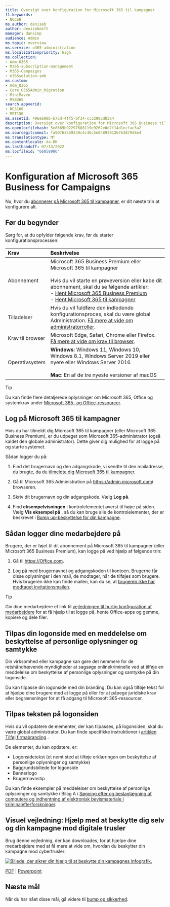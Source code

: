 ```yaml
---
title: Oversigt over konfiguration for Microsoft 365 til kampagner
f1.keywords:
- NOCSH
ms.author: deniseb
author: denisebmsft
manager: dansimp
audience: Admin
ms.topic: overview
ms.service: o365-administration
ms.localizationpriority: high
ms.collection:
- Adm_O365
- M365-subscription-management
- M365-Campaigns
- m365solution-smb
ms.custom:
- Adm_O365
- Core_O365Admin_Migration
- MiniMaven
- MSB365
search.appverid:
- BCS160
- MET150
ms.assetid: 496e690b-b75d-4ff5-bf34-cc32905d0364
description: Oversigt over konfiguration for Microsoft 365 Business til kampagner eller andre virksomheder
ms.openlocfilehash: 5e8669b92297688119e9262e0d2f14d1ecfae3a2
ms.sourcegitcommit: fa90763559239c4c46c5e848939126763879d8e4
ms.translationtype: MT
ms.contentlocale: da-DK
ms.lasthandoff: 07/13/2022
ms.locfileid: "66858986"
---
```

# <a name="setup-for-microsoft-365-business-for-campaigns"></a>Konfiguration af Microsoft 365 Business for Campaigns

Nu, hvor du [abonnerer på Microsoft 365 til kampagner](get-microsoft-365-campaigns.md), er dit næste trin at konfigurere alt.

## <a name="before-you-begin"></a>Før du begynder

Sørg for, at du opfylder følgende krav, før du starter konfigurationsprocessen:

| Krav | Beskrivelse |
|:---|:---|
| Abonnement | Microsoft 365 Business Premium eller Microsoft 365 til kampagner <br/><br/> Hvis du vil starte en prøveversion eller købe dit abonnement, skal du se følgende artikler: <br/>- [Hent Microsoft 365 Business Premium](get-microsoft-365-business-premium.md)<br/>- [Hent Microsoft 365 til kampagner](get-microsoft-365-campaigns.md) |
| Tilladelser  | Hvis du vil fuldføre den indledende konfigurationsproces, skal du være global Administration. [Få mere at vide om administratorroller](../admin/add-users/about-admin-roles.md). |
| Krav til browser | Microsoft Edge, Safari, Chrome eller Firefox. [Få mere at vide om krav til browser](https://www.microsoft.com/microsoft-365/microsoft-365-and-office-resources#coreui-heading-uyetipy).  |
| Operativsystem | **Windows**: Windows 11, Windows 10, Windows 8.1, Windows Server 2019 eller nyere eller Windows Server 2016<br/><br/>**Mac**: En af de tre nyeste versioner af macOS |

> [!TIP]
> Du kan finde flere detaljerede oplysninger om Microsoft 365, Office og systemkrav under [Microsoft 365- og Office-ressourcer](https://www.microsoft.com/microsoft-365/microsoft-365-and-office-resources).

## <a name="sign-in-to-microsoft-365-for-campaigns"></a>Log på Microsoft 365 til kampagner

Hvis du har tilmeldt dig Microsoft 365 til kampagner (eller Microsoft 365 Business Premium), er du udpeget som Microsoft 365-administrator (også kaldet den globale administrator). Dette giver dig mulighed for at logge på og starte systemet.

Sådan logger du på:

1. Find det brugernavn og den adgangskode, vi sendte til den mailadresse, du brugte, da du [tilmeldte dig Microsoft 365 til kampagner](m365-campaigns-sign-up.md).

2. Gå til Microsoft 365 Administration på <a href="https://go.microsoft.com/fwlink/p/?linkid=837890" target="_blank"><https://admin.microsoft.com></a>i browseren.

3. Skriv dit brugernavn og din adgangskode. Vælg **Log på**.

4. Find **eksempelvisningen** i kontrolelementet øverst til højre på siden. Vælg **Vis eksempel på** , så du kan bruge alle de kontrolelementer, der er beskrevet i [Bump up-beskyttelse for din kampagne](m365bp-security-overview.md).

## <a name="how-your-staff-will-sign-in"></a>Sådan logger dine medarbejdere på

Brugere, der er føjet til dit abonnement på Microsoft 365 til kampagner (eller Microsoft 365 Business Premium), kan logge på ved hjælp af følgende trin:

1. Gå til <a href="https://office.com" target="_blank"><https://Office.com></a>.

2. Log på med brugernavnet og adgangskoden til kontoen. Brugerne får disse oplysninger i den mail, de modtager, når de tilføjes som brugere. Hvis brugeren ikke kan finde mailen, kan du se, at [brugeren ikke har modtaget invitationsmailen](../admin/simplified-signup/admin-invite-business-standard.md#i-shared-an-email-invite-but-the-user-didnt-receive-the-email).

> [!TIP]
> Giv dine medarbejdere et link til [vejledningen til hurtig konfiguration af medarbejdere](../admin/setup/employee-quick-setup.md) for at få hjælp til at logge på, hente Office-apps og gemme, kopiere og dele filer.

## <a name="customize-your-sign-in-page-with-a-privacy-and-consent-notice"></a>Tilpas din logonside med en meddelelse om beskyttelse af personlige oplysninger og samtykke

Din virksomhed eller kampagne kan gøre det nemmere for de retshåndhævende myndigheder at sagsøge onlinekriminelle ved at tilføje en meddelelse om beskyttelse af personlige oplysninger og samtykke på din logonside.

Du kan tilpasse din logonside med din branding. Du kan også tilføje tekst for at hjælpe dine brugere med at logge på eller for at påpege juridiske krav eller begrænsninger for at få adgang til Microsoft 365-ressourcer.

## <a name="customize-the-text-on-your-sign-in-page"></a>Tilpas teksten på logonsiden

Hvis du vil opdatere de elementer, der kan tilpasses, på logonsiden, skal du være global administrator. Du kan finde specifikke instruktioner i [artiklen Tilføj firmabranding](/azure/active-directory/fundamentals/customize-branding) .

De elementer, du kan opdatere, er:

- Logonsidetekst (et nemt sted at tilføje erklæringen om beskyttelse af personlige oplysninger og samtykke)
- Baggrundsbillede for logonside
- Bannerlogo
- Brugernavnstip

Du kan finde eksempler på meddelelser om beskyttelse af personlige oplysninger og samtykke i Bilag A i [Søgning efter og beslaglægning af computere og indhentning af elektronisk bevismateriale i kriminalefterforskninger](https://www.justice.gov/sites/default/files/criminal-ccips/legacy/2015/01/14/ssmanual2009.pdf).

## <a name="visual-guide-help-protect-yourself-and-your-campaign-from-digital-threats"></a>Visuel vejledning: Hjælp med at beskytte dig selv og din kampagne mod digitale trusler

Brug denne vejledning, der kan downloades, for at hjælpe dine medarbejdere med at få mere at vide om, hvordan du beskytter din kampagne mod cybertrusler:

[![Billede, der sikrer din hjælp til at beskytte din kampagnes infografik.](../media/M365-Campaigns-WhatCanUsersDoToSecure-358x201.png)](https://download.microsoft.com/download/f/c/5/fc58bc0c-773a-4ac8-a232-6f986f61ef58/M365CampaignsWhatCanUsersDoToSecure.pdf)

[PDF](https://download.microsoft.com/download/f/c/5/fc58bc0c-773a-4ac8-a232-6f986f61ef58/M365CampaignsWhatCanUsersDoToSecure.pdf) |  [Powerpoint](https://download.microsoft.com/download/f/c/5/fc58bc0c-773a-4ac8-a232-6f986f61ef58/M365CampaignsWhatCanUsersDoToSecure.pptx)

## <a name="next-objective"></a>Næste mål

Når du har nået disse mål, gå videre til [bump op sikkerhed](m365bp-security-overview.md).
